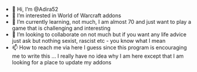 - 👋 Hi, I’m @Adira52
- 👀 I’m interested in World of Warcraft addons
- 🌱 I’m currently learning, not much, I am almost 70 and just want to play a game that is challenging and interesting
- 💞️ I’m looking to collaborate on not much but if you want any life advice just ask but nothing sexist, rascist etc - you know what I mean
- 📫 How to reach me via here I guess since this program is encouraging me to write this ... I really have no idea why I am here except that I am looking for a place to update my addons

<!---
Adira52/Adira52 is a ✨ special ✨ repository because its `README.md` (this file) appears on your GitHub profile.
You can click the Preview link to take a look at your changes.
--->
